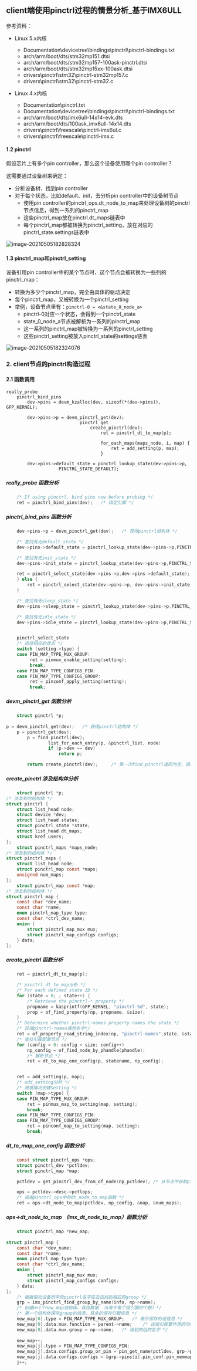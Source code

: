 ## client端使用pinctrl过程的情景分析_基于IMX6ULL

参考资料：

* Linux 5.x内核
  * Documentation\devicetree\bindings\pinctrl\pinctrl-bindings.txt
  * arch/arm/boot/dts/stm32mp151.dtsi
  * arch/arm/boot/dts/stm32mp157-100ask-pinctrl.dtsi  
  * arch/arm/boot/dts/stm32mp15xx-100ask.dtsi
  * drivers\pinctrl\stm32\pinctrl-stm32mp157.c
  * drivers\pinctrl\stm32\pinctrl-stm32.c

* Linux 4.x内核
  * Documentation\pinctrl.txt
  * Documentation\devicetree\bindings\pinctrl\pinctrl-bindings.txt
  * arch/arm/boot/dts/imx6ull-14x14-evk.dts
  * arch/arm/boot/dts/100ask_imx6ull-14x14.dts
  * drivers\pinctrl\freescale\pinctrl-imx6ul.c
  * drivers\pinctrl\freescale\pinctrl-imx.c

#### 1.2 pinctrl

假设芯片上有多个pin controller，那么这个设备使用哪个pin controller？

这需要通过设备树来确定：

* 分析设备树，找到pin controller
* 对于每个状态，比如default、init，去分析pin controller中的设备树节点
  * 使用pin controller的pinctrl_ops.dt_node_to_map来处理设备树的pinctrl节点信息，得到一系列的pinctrl_map
  * 这些pinctrl_map放在pinctrl.dt_maps链表中
  * 每个pinctrl_map都被转换为pinctrl_setting，放在对应的pinctrl_state.settings链表中

![image-20210505182828324](E:/QRS/doc_and_source_for_drivers/IMX6ULL/doc_pic/06_Pinctrl/pic/06_Pinctrl/19_pinctrl_maps.png)

#### 1.3 pinctrl_map和pinctrl_setting

设备引用pin controller中的某个节点时，这个节点会被转换为一些列的pinctrl_map：

* 转换为多少个pinctrl_map，完全由具体的驱动决定
* 每个pinctrl_map，又被转换为一个pinctrl_setting
* 举例，设备节点里有：`pinctrl-0 = <&state_0_node_a>`
  * pinctrl-0对应一个状态，会得到一个pinctrl_state
  * state_0_node_a节点被解析为一系列的pinctrl_map
  * 这一系列的pinctrl_map被转换为一系列的pinctrl_setting
  * 这些pinctrl_setting被放入pinctrl_state的settings链表

![image-20210505182324076](E:/QRS/doc_and_source_for_drivers/IMX6ULL/doc_pic/06_Pinctrl/pic/06_Pinctrl/20_dt_to_map.png)

### 2. client节点的pinctrl构造过程

#### 2.1 函数调用

```
really_probe
	pinctrl_bind_pins
		dev->pins = devm_kzalloc(dev, sizeof(*(dev->pins)), GFP_KERNEL);
		
		dev->pins->p = devm_pinctrl_get(dev);
							pinctrl_get
								create_pinctrl(dev);
									ret = pinctrl_dt_to_map(p);
									
                                    for_each_maps(maps_node, i, map) {
	                                    ret = add_setting(p, map);
                                    }
		
		dev->pins->default_state = pinctrl_lookup_state(dev->pins->p,
					PINCTRL_STATE_DEFAULT);			
```



##### really_probe 函数分析

```c
	/* If using pinctrl, bind pins now before probing */
	ret = pinctrl_bind_pins(dev);	/* 绑定引脚 */
```

##### pinctrl_bind_pins 函数分析

```c
	dev->pins->p = devm_pinctrl_get(dev);	/* 获得pinctrl结构体 */

	/* 查找有无default_state */
	dev->pins->default_state = pinctrl_lookup_state(dev->pins->p,PINCTRL_STATE_DEFAULT); 

    /* 查找有无init_state */   
	dev->pins->init_state = pinctrl_lookup_state(dev->pins->p,PINCTRL_STATE_INIT);

	ret = pinctrl_select_state(dev->pins->p,dev->pins->default_state);
	} else {
		ret = pinctrl_select_state(dev->pins->p, dev->pins->init_state);
	}

	/* 查找有无sleep_state */ 
	dev->pins->sleep_state = pinctrl_lookup_state(dev->pins->p,PINCTRL_STATE_SLEEP);

	/* 查找有无idle_state */ 
	dev->pins->idle_state = pinctrl_lookup_state(dev->pins->p,PINCTRL_STATE_IDLE);


	pinctrl_select_state
    /* 选择相应的状态 */
    switch (setting->type) {
    case PIN_MAP_TYPE_MUX_GROUP:
         ret = pinmux_enable_setting(setting);
         break;
    case PIN_MAP_TYPE_CONFIGS_PIN:
    case PIN_MAP_TYPE_CONFIGS_GROUP:
         ret = pinconf_apply_setting(setting);
         break;

```

##### devm_pinctrl_get 函数分析

```c
	struct pinctrl *p;
	
p = devm_pinctrl_get(dev);   /* 获得pinctrl结构体 */
	p = pinctrl_get(dev);
		p = find_pinctrl(dev);
				list_for_each_entry(p, &pinctrl_list, node)
				if (p->dev == dev)
					return p;

		return create_pinctrl(dev);		/* 第一次find_pinctrl返回为空，调用此函数 */
```

##### create_pinctrl 涉及结构体分析

```c
	struct pinctrl *p;
/* 涉及到的结构体 */
struct pinctrl {
	struct list_head node;
	struct device *dev;
	struct list_head states;
	struct pinctrl_state *state;
	struct list_head dt_maps;
	struct kref users;
};
	struct pinctrl_maps *maps_node;
/* 涉及到的结构体 */
struct pinctrl_maps {
	struct list_head node;
	struct pinctrl_map const *maps;
	unsigned num_maps;
};
	struct pinctrl_map const *map;
/* 涉及到的结构体 */
struct pinctrl_map {
	const char *dev_name;
	const char *name;
	enum pinctrl_map_type type;
	const char *ctrl_dev_name;
	union {
		struct pinctrl_map_mux mux;
		struct pinctrl_map_configs configs;
	} data;
};
```

##### create_pinctrl 函数分析

```c
	ret = pinctrl_dt_to_map(p);	

	/* pinctrl_dt_to_map分析 */
	/* For each defined state ID */
	for (state = 0; ; state++) {
		/* Retrieve the pinctrl-* property */
		propname = kasprintf(GFP_KERNEL, "pinctrl-%d", state);
		prop = of_find_property(np, propname, &size);
    }
	/* Determine whether pinctrl-names property names the state */
	/* 获得pinctrl-names属性名字*/
	ret = of_property_read_string_index(np, "pinctrl-names",state, &statename);
	/* 查找引脚配置节点 */
	for (config = 0; config < size; config++)
		np_config = of_find_node_by_phandle(phandle);
		/* 解析节点 */
		ret = dt_to_map_one_config(p, statename, np_config);


	ret = add_setting(p, map);
	/* add_setting分析 */
	/* 根据情况创建setting */
	switch (map->type) {
	case PIN_MAP_TYPE_MUX_GROUP:
		ret = pinmux_map_to_setting(map, setting);
		break;
	case PIN_MAP_TYPE_CONFIGS_PIN:
	case PIN_MAP_TYPE_CONFIGS_GROUP:
		ret = pinconf_map_to_setting(map, setting);
		break;


```

##### dt_to_map_one_config 函数分析

```c
	const struct pinctrl_ops *ops;
	struct pinctrl_dev *pctldev;
	struct pinctrl_map *map;

	pctldev = get_pinctrl_dev_from_of_node(np_pctldev);	/* 从节点中获取pinctrl_dev */

	ops = pctldev->desc->pctlops;
	/* 调用pinctrl_ops中的dt_node_to_map函数 */
	ret = ops->dt_node_to_map(pctldev, np_config, &map, &num_maps);		

```

##### ops->dt_node_to_map （imx_dt_node_to_map）函数分析

```c
	struct pinctrl_map *new_map;
	
struct pinctrl_map {
	const char *dev_name;
	const char *name;
	enum pinctrl_map_type type;
	const char *ctrl_dev_name;
	union {
		struct pinctrl_map_mux mux;
		struct pinctrl_map_configs configs;
	} data;
};
	/* 根据驱动设备树中的pinctrl名字在左边找到相应的group */
	grp = imx_pinctrl_find_group_by_name(info, np->name);
	/* 创建n+1个new_map结构体，保存数据 （n等于每个组引脚的个数）*/
	/* 第一个结构体保存group的信息，其余的保存引脚信息 */
	new_map[0].type = PIN_MAP_TYPE_MUX_GROUP;	/* 表示保存的组信息 */
	new_map[0].data.mux.function = parent->name;	/* 这组引脚要作用的功能 */
	new_map[0].data.mux.group = np->name;	/* 用到的组的名字 */
	
	new_map++;
	new_map[j].type = PIN_MAP_TYPE_CONFIGS_PIN;
	new_map[j].data.configs.group_or_pin = pin_get_name(pctldev, grp->pins[i].pin);/* 每个引脚的名字 */
	new_map[j].data.configs.configs = &grp->pins[i].pin_conf.pin_memmap.config;	  /* 保存配置信息 */				new_map[j].data.configs.num_configs = 1;
	j++;

```

